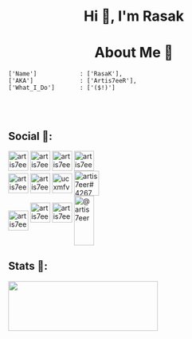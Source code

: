 <h1 align="center">Hi 👋, I'm Rasak</h1>

<h1 align="center">About Me 🙂</h1>

```
['Name']            : ['RasaK'],
['AKA']             : ['Artis7eeR'],
['What_I_Do']       : ['($!)']
```
<br/>
<br/>
<h2 align="left">Social 📱:</h2>
<p align="left">
<a href="https://dev.to/artis7eer" target="blank"><img align="center" src="https://raw.githubusercontent.com/rahuldkjain/github-profile-readme-generator/master/src/images/icons/Social/devto.svg" alt="artis7eer" height="40" width="40" /></a>
<a href="https://twitter.com/artis7eer" target="blank"><img align="center" src="https://raw.githubusercontent.com/rahuldkjain/github-profile-readme-generator/master/src/images/icons/Social/twitter.svg" alt="artis7eer" height="40" width="40" /></a>
<a href="https://linkedin.com/in/artis7eer" target="blank"><img align="center" src="https://raw.githubusercontent.com/rahuldkjain/github-profile-readme-generator/master/src/images/icons/Social/linked-in-alt.svg" alt="artis7eer" height="40" width="40" /></a>
<a href="https://fb.com/artis7eer" target="blank"><img align="center" src="https://raw.githubusercontent.com/rahuldkjain/github-profile-readme-generator/master/src/images/icons/Social/facebook.svg" alt="artis7eer" height="40" width="40" /></a>
<br/>
<a href="https://instagram.com/artis7eer" target="blank"><img align="center" src="https://raw.githubusercontent.com/rahuldkjain/github-profile-readme-generator/master/src/images/icons/Social/instagram.svg" alt="artis7eer" height="40" width="40" /></a>
<a href="https://hashnode.com/@artis7eer" target="blank"><img align="center" src="https://raw.githubusercontent.com/rahuldkjain/github-profile-readme-generator/master/src/images/icons/Social/hashnode.svg" alt="artis7eer" height="40" width="40" /></a>
<a href="https://youtube.com/channel/UCxMfvQKldiIYk2GIXa7pLsw" target="blank"><img align="center" src="https://raw.githubusercontent.com/rahuldkjain/github-profile-readme-generator/master/src/images/icons/Social/youtube.svg" alt="ucxmfvqkldiiyk2gixa7plsw" height="40" width="40" /></a>
<a href="https://discord.gg/9TrBTJCPkD" target="blank"><img align="center" src="https://raw.githubusercontent.com/rahuldkjain/github-profile-readme-generator/master/src/images/icons/Social/discord.svg" alt="artis7eer#4267" height="50" width="50" /></a> 
<br/>
<a href="https://telegram.dog/artis7eer" target="blank"><img align="center" src="https://edent.github.io/SuperTinyIcons/images/svg/telegram.svg" alt="artis7eer" height="40" width="40" /></a>
<a href="https://www.reddit.com/user/artis7eer" target="blank"><img src="https://edent.github.io/SuperTinyIcons/images/svg/reddit.svg" height="40" width="40" alt="artis7eer" /></a>
<a href="https://stackoverflow.com/users/16289917/artis7eer" target="blank"><img src="https://edent.github.io/SuperTinyIcons/images/svg/stackoverflow.svg" height="40" width="40" alt="artis7eer" /></a>
<a href="https://medium.com/@artis7eer" target="blank"><img align="center" src="https://raw.githubusercontent.com/rahuldkjain/github-profile-readme-generator/master/src/images/icons/Social/medium.svg" alt="@artis7eer" height="100" width="40" /></a>
</p>
<h2>Stats 🙈:</h2>
<img src="https://github-readme-stats.vercel.app/api?username=artis7eer&show_icons=true&title_color=333&icon_color=d43111&count_private=true&include_all_commits=true" height="100" width="300">


